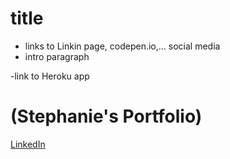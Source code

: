 # title

- links to Linkin page, codepen.io,... social media
- intro paragraph

-link to Heroku app

# (Stephanie's Portfolio)

[LinkedIn](https://www.linkedin.com/in/stephaniemoore9?trk=nav_responsive_tab_profile_pic)
